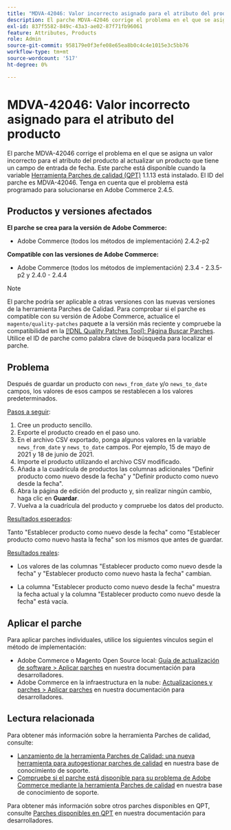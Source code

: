 ```yaml
---
title: "MDVA-42046: Valor incorrecto asignado para el atributo del producto"
description: El parche MDVA-42046 corrige el problema en el que se asigna un valor incorrecto para el atributo del producto al actualizar un producto que tiene un campo de entrada de fecha. Este parche está disponible cuando está instalada la [Quality Patches Tool (QPT)](/help/announcements/adobe-commerce-announcements/magento-quality-patches-released-new-tool-to-self-serve-quality-patches.md) 1.1.13. El ID del parche es MDVA-42046. Tenga en cuenta que el problema está programado para solucionarse en Adobe Commerce 2.4.5.
exl-id: 837f5582-849c-43a3-ae02-87f71fb96061
feature: Attributes, Products
role: Admin
source-git-commit: 958179e0f3efe08e65ea8b0c4c4e1015e3c5bb76
workflow-type: tm+mt
source-wordcount: '517'
ht-degree: 0%

---
```


# MDVA-42046: Valor incorrecto asignado para el atributo del producto

El parche MDVA-42046 corrige el problema en el que se asigna un valor incorrecto para el atributo del producto al actualizar un producto que tiene un campo de entrada de fecha. Este parche está disponible cuando la variable [Herramienta Parches de calidad (QPT)](/help/announcements/adobe-commerce-announcements/magento-quality-patches-released-new-tool-to-self-serve-quality-patches.md) 1.1.13 está instalado. El ID del parche es MDVA-42046. Tenga en cuenta que el problema está programado para solucionarse en Adobe Commerce 2.4.5.

## Productos y versiones afectados

**El parche se crea para la versión de Adobe Commerce:**

* Adobe Commerce (todos los métodos de implementación) 2.4.2-p2

**Compatible con las versiones de Adobe Commerce:**

* Adobe Commerce (todos los métodos de implementación) 2.3.4 - 2.3.5-p2 y 2.4.0 - 2.4.4

>[!NOTE]
>
>El parche podría ser aplicable a otras versiones con las nuevas versiones de la herramienta Parches de Calidad. Para comprobar si el parche es compatible con su versión de Adobe Commerce, actualice el `magento/quality-patches` paquete a la versión más reciente y compruebe la compatibilidad en la [[!DNL Quality Patches Tool]: Página Buscar Parches](https://devdocs.magento.com/quality-patches/tool.html#patch-grid). Utilice el ID de parche como palabra clave de búsqueda para localizar el parche.

## Problema

Después de guardar un producto con `news_from_date` y/o `news_to_date` campos, los valores de esos campos se restablecen a los valores predeterminados.

<u>Pasos a seguir</u>:

1. Cree un producto sencillo.
1. Exporte el producto creado en el paso uno.
1. En el archivo CSV exportado, ponga algunos valores en la variable `news_from_date` y `news_to_date` campos. Por ejemplo, 15 de mayo de 2021 y 18 de junio de 2021.
1. Importe el producto utilizando el archivo CSV modificado.
1. Añada a la cuadrícula de productos las columnas adicionales &quot;Definir producto como nuevo desde la fecha&quot; y &quot;Definir producto como nuevo desde la fecha&quot;.
1. Abra la página de edición del producto y, sin realizar ningún cambio, haga clic en **Guardar**.
1. Vuelva a la cuadrícula del producto y compruebe los datos del producto.

<u>Resultados esperados</u>:

Tanto &quot;Establecer producto como nuevo desde la fecha&quot; como &quot;Establecer producto como nuevo hasta la fecha&quot; son los mismos que antes de guardar.

<u>Resultados reales</u>:

* Los valores de las columnas &quot;Establecer producto como nuevo desde la fecha&quot; y &quot;Establecer producto como nuevo hasta la fecha&quot; cambian.

* La columna &quot;Establecer producto como nuevo desde la fecha&quot; muestra la fecha actual y la columna &quot;Establecer producto como nuevo desde la fecha&quot; está vacía.

## Aplicar el parche

Para aplicar parches individuales, utilice los siguientes vínculos según el método de implementación:

* Adobe Commerce o Magento Open Source local: [Guía de actualización de software > Aplicar parches](https://devdocs.magento.com/guides/v2.4/comp-mgr/patching/mqp.html) en nuestra documentación para desarrolladores.
* Adobe Commerce en la infraestructura en la nube: [Actualizaciones y parches > Aplicar parches](https://devdocs.magento.com/cloud/project/project-patch.html) en nuestra documentación para desarrolladores.

## Lectura relacionada

Para obtener más información sobre la herramienta Parches de calidad, consulte:

* [Lanzamiento de la herramienta Parches de Calidad: una nueva herramienta para autogestionar parches de calidad](/help/announcements/adobe-commerce-announcements/magento-quality-patches-released-new-tool-to-self-serve-quality-patches.md) en nuestra base de conocimiento de soporte.
* [Compruebe si el parche está disponible para su problema de Adobe Commerce mediante la herramienta Parches de calidad](/help/support-tools/patches-available-in-qpt-tool/check-patch-for-magento-issue-with-magento-quality-patches.md) en nuestra base de conocimiento de soporte.

Para obtener más información sobre otros parches disponibles en QPT, consulte [Parches disponibles en QPT](https://devdocs.magento.com/quality-patches/tool.html#patch-grid) en nuestra documentación para desarrolladores.
